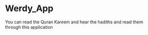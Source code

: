 # Werdy_App
 You can read the Quran Kareem and hear the hadiths and read them through this application
